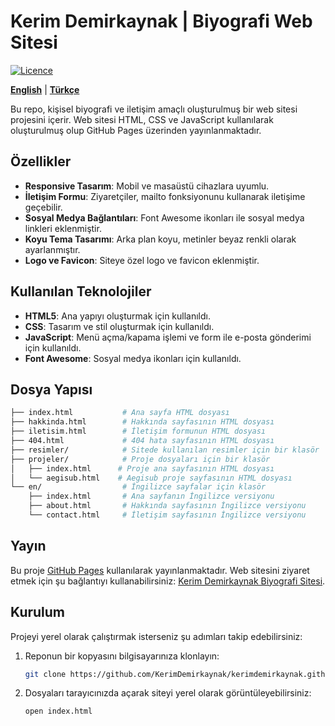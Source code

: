 # Kerim Demirkaynak | Biyografi Web Sitesi    

[![Licence](https://img.shields.io/github/license/RVC-Project/Retrieval-based-Voice-Conversion-WebUI?style=for-the-badge)](https://github.com/KerimDemirkaynak/kerimdemirkaynak.github.io/blob/main/LICENSE)

[**English**](en/README.en.md) | [**Türkçe**](README.md)

Bu repo, kişisel biyografi ve iletişim amaçlı oluşturulmuş bir web sitesi projesini içerir. Web sitesi HTML, CSS ve JavaScript kullanılarak oluşturulmuş olup GitHub Pages üzerinden yayınlanmaktadır.

## Özellikler

- **Responsive Tasarım**: Mobil ve masaüstü cihazlara uyumlu.
- **İletişim Formu**: Ziyaretçiler, mailto fonksiyonunu kullanarak iletişime geçebilir.
- **Sosyal Medya Bağlantıları**: Font Awesome ikonları ile sosyal medya linkleri eklenmiştir.
- **Koyu Tema Tasarımı**: Arka plan koyu, metinler beyaz renkli olarak ayarlanmıştır.
- **Logo ve Favicon**: Siteye özel logo ve favicon eklenmiştir.

## Kullanılan Teknolojiler

- **HTML5**: Ana yapıyı oluşturmak için kullanıldı.
- **CSS**: Tasarım ve stil oluşturmak için kullanıldı.
- **JavaScript**: Menü açma/kapama işlemi ve form ile e-posta gönderimi için kullanıldı.
- **Font Awesome**: Sosyal medya ikonları için kullanıldı.

## Dosya Yapısı

```bash
├── index.html           # Ana sayfa HTML dosyası
├── hakkinda.html        # Hakkında sayfasının HTML dosyası
├── iletisim.html        # İletişim formunun HTML dosyası
├── 404.html             # 404 hata sayfasının HTML dosyası
├── resimler/            # Sitede kullanılan resimler için bir klasör
├── projeler/            # Proje dosyaları için bir klasör
│   ├── index.html      # Proje ana sayfasının HTML dosyası
│   └── aegisub.html    # Aegisub proje sayfasının HTML dosyası
└── en/                  # İngilizce sayfalar için klasör
    ├── index.html       # Ana sayfanın İngilizce versiyonu
    ├── about.html       # Hakkında sayfasının İngilizce versiyonu
    └── contact.html     # İletişim sayfasının İngilizce versiyonu
```
## Yayın

Bu proje [GitHub Pages](https://pages.github.com/) kullanılarak yayınlanmaktadır. Web sitesini ziyaret etmek için şu bağlantıyı kullanabilirsiniz: [Kerim Demirkaynak Biyografi Sitesi](https://kerimdemirkaynak.github.io/).

## Kurulum

Projeyi yerel olarak çalıştırmak isterseniz şu adımları takip edebilirsiniz:

1. Reponun bir kopyasını bilgisayarınıza klonlayın:
   ```bash
   git clone https://github.com/KerimDemirkaynak/kerimdemirkaynak.github.io.git
   ```
2. Dosyaları tarayıcınızda açarak siteyi yerel olarak görüntüleyebilirsiniz:
   ```bash
   open index.html
   ```
